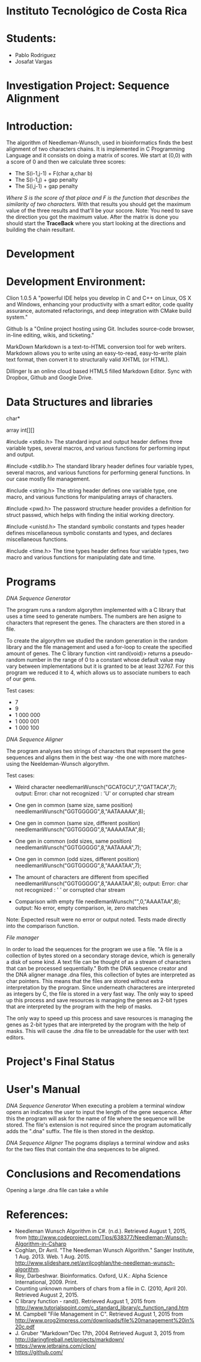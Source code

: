 # Instituto Tecnológico de Costa Rica

# Students:
- Pablo Rodriguez
- Josafat Vargas

# **Investigation Project: Sequence Alignment**
# Introduction: 
The algorithm of Needleman-Wunsch, used in bioinformatics finds the best alignment of two characters chains. It is implemented in C Programming Language and it consists on doing a matrix of scores. We start at (0,0) with a score of 0 and then we calculate three scores:

* The S(i-1,j-1) + F(char a,char b)
* The S(i-1,j) + gap penalty
* The S(i,j-1) + gap penalty

_Where S is the score of that place and F is the function that describes the similarity of two characters._
With that results you should get the maximum value of the three results and that'll be your socore. Note: You need to save the direction you got the maximum value.
After the matrix is done you should start the **TraceBack** where you start looking at the directions and building the chain resultant.

# **Development**
# Development Environment:

Clion 1.0.5
A "powerful IDE helps you develop in C and C++ on Linux, OS X and Windows, enhancing your productivity with a smart editor, code quality assurance, automated refactorings, and deep integration with CMake build system."

Github
Is a "Online project hosting using Git. Includes source-code browser, in-line editing, wikis, and ticketing."

MarkDown
Markdown is a text-to-HTML conversion tool for web writers. Markdown allows you to write using an easy-to-read, easy-to-write plain text format, then convert it to structurally valid XHTML (or HTML).

Dillinger
Is an online cloud based HTML5 filled Markdown Editor. Sync with Dropbox, Github and Google Drive.

# Data Structures and libraries

char*

array int[][]

#include <stdio.h> 
The standard input and output header defines three variable types, several macros, and various functions for performing input and output.

#include <stdlib.h>
The standard library header defines four variable types, several macros, and various functions for performing general functions. In our case mostly file management.

#include <string.h>
The string header defines one variable type, one macro, and various functions for manipulating arrays of characters.

#include <pwd.h>
The password structure header provides a definition for struct passwd, which helps with finding the initial working directory.

#include <unistd.h>
The standard symbolic constants and types header defines miscellaneous symbolic constants and types, and declares miscellaneous functions.

#include <time.h>
The time types header defines four variable types, two macro and various functions for manipulating date and time.

# Programs

_DNA Sequence Generator_

The program runs a random algorythm implemented with a C library that uses a time seed to generate numbers. The numbers are hen asigne to characters that represent the genes. The characters are then stored in a file.

To create the algorythm we studied the random generation in the random library and the file management and used a for-loop to create the specified amount of genes. The C library function <int rand(void)> returns a pseudo-random number in the range of 0 to a constant whose default value may vary between implementations but it is granted to be at least 32767. For this program we reduced it to 4, which allows us to associate numbers to each of our gens.

Test cases:
* 7
* 9
* 1 000 000
* 1 000 001
* 1 000 100

_DNA Sequence Aligner_

The program analyses two strings of characters that represent the gene sequences and aligns them in the best way -the one with more matches- using the Neeldeman-Wunsch algorythm.

Test cases:
* Weird character needlemanWunsch("GCATGCU",7,"GATTACA",7); output: Error: char not recognized : 'U' or corrupted char stream

* One gen in common (same size, same position) needlemanWunsch("GGTGGGGG",8,"AATAAAAA",8);

* One gen in common (same size, different position) needlemanWunsch("GGTGGGGG",8,"AAAAATAA",8);

* One gen in common (odd sizes, same position) needlemanWunsch("GGTGGGGG",8,"AATAAAA",7);

* One gen in common (odd sizes, different position) needlemanWunsch("GGTGGGGG",8,"AAAATAA",7);

* The amount of characters are different from specified needlemanWunsch("GGTGGGGG",8,"AAAATAA",8); output: Error: char not recognized : ' ' or corrupted char stream

* Comparison with empty file needlemanWunsch("",0,"AAAATAA",8); output: No error, empty comparison, ie, zero matches

Note: Expected result were no error or output noted. Tests made directly into the comparison function.

_File manager_

In order to load the sequences for the program we use a file. "A file is a collection of bytes stored on a secondary storage device, which is generally a disk of some kind.  A text file can be thought of as a stream of characters that can be processed sequentially." Both the DNA sequence creator and the DNA aligner manage .dna files, this collection of bytes are interpreted as char pointers. This means that the files are stored without extra interpretation by the program. Since underneath characteres are interpreted as integers by C, the file is stored in a very fast way. The only way to speed up this process and save resources is managing the genes as 2-bit types that are interpreted by the program with the help of masks.

The only way to speed up this process and save resources is managing the genes as 2-bit types that are interpreted by the program with the help of masks. This will cause the .dna file to be unreadable for the user with text editors.

# Project's Final Status

# User's Manual

_DNA Sequence Generator_
When executing a problem a terminal window opens an indicates the user to input the length of the gene sequence. After this the program will ask for the name of file where the sequence will be stored. The file's extension is not required since the program automatically adds the ".dna" suffix. The file is then stored in the desktop.

_DNA Sequence Aligner_
The pograms displays a terminal window and asks for the two files that contain the dna sequences to be aligned. 

# Conclusions and Recomendations

Opening a large .dna file can take a while



# References:

* Needleman Wunsch Algorithm in C#. (n.d.). Retrieved August 1, 2015, from http://www.codeproject.com/Tips/638377/Needleman-Wunsch-Algorithm-in-Csharp 
* Coghlan, Dr Avril. "The Needleman Wunsch Algorithm." Sanger Institute, 1 Aug. 2013. Web. 1 Aug. 2015. <http://www.slideshare.net/avrilcoghlan/the-needleman-wunsch-algorithm>.
* Roy, Darbeshwar. Bioinformatics. Oxford, U.K.: Alpha Science International, 2009. Print. 
* Counting unknown numbers of chars from a file in C. (2010, April 20). Retrieved August 2, 2015.
* C library function - rand(). Retrieved August 1, 2015 from <http://www.tutorialspoint.com/c_standard_library/c_function_rand.htm>
* M. Campbell "File Management in C". Retrieved August 1, 2015 from 
<http://www.prog2impress.com/downloads/file%20management%20in%20c.pdf>
* J. Gruber "Markdown"Dec 17th, 2004 Retrieved August 3, 2015 from <http://daringfireball.net/projects/markdown/>
* https://www.jetbrains.com/clion/
* https://github.com/
